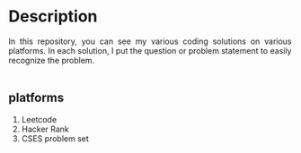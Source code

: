 <h1>Description</h1>
<p align = "justify">
In this repository, you can see my various coding solutions on various platforms. In each solution, I put the question or problem statement to easily recognize the problem.
<br>
<br>
  
## platforms

1. Leetcode
2. Hacker Rank
3. CSES problem set
</p>
